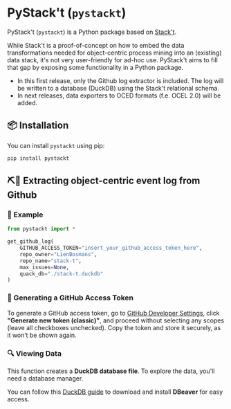 # PyStack't (`pystackt`)
PyStack't (`pystackt`) is a Python package based on [Stack't](https://github.com/LienBosmans/stack-t). 

While Stack't is a proof-of-concept on how to embed the data transformations needed for object-centric process mining into an (existing) data stack, it's not very user-friendly for ad-hoc use. PyStack't aims to fill that gap by exposing some functionality in a Python package.

- In this first release, only the Github log extractor is included. The log will be written to a database (DuckDB) using the Stack't relational schema.
- In next releases, data exporters to OCED formats (f.e. OCEL 2.0) will be added.

## 📦 Installation  
You can install `pystackt` using pip:  

```sh
pip install pystackt
```


## ⛏️🐙 Extracting object-centric event log from Github

### 📝 Example
```python
from pystackt import *

get_github_log(
    GITHUB_ACCESS_TOKEN="insert_your_github_access_token_here",
    repo_owner="LienBosmans",
    repo_name="stack-t",
    max_issues=None,
    quack_db="./stack-t.duckdb"
)
```

### 🔑 Generating a GitHub Access Token  
To generate a GitHub access token, go to [GitHub Developer Settings](https://github.com/settings/tokens), click **"Generate new token (classic)"**, and proceed without selecting any scopes (leave all checkboxes unchecked). Copy the token and store it securely, as it won’t be shown again.

### 🔍 Viewing Data  
This function creates a **DuckDB database file**. To explore the data, you'll need a database manager.  

You can follow this [DuckDB guide](https://duckdb.org/docs/guides/sql_editors/dbeaver.html) to download and install **DBeaver** for easy access.  
